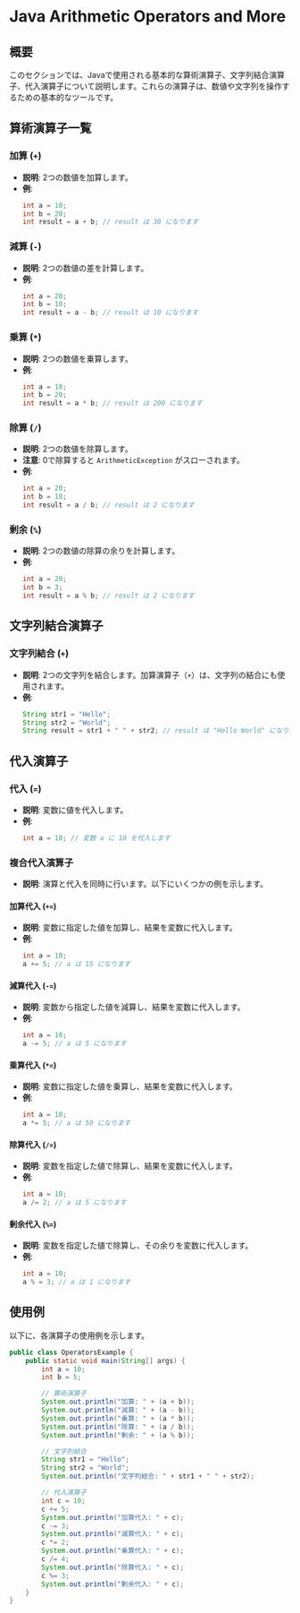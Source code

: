 # Java Arithmetic Operators and More

## 概要
このセクションでは、Javaで使用される基本的な算術演算子、文字列結合演算子、代入演算子について説明します。これらの演算子は、数値や文字列を操作するための基本的なツールです。

## 算術演算子一覧

### 加算 (`+`)
- **説明**: 2つの数値を加算します。
- **例**:
    ```java
    int a = 10;
    int b = 20;
    int result = a + b; // result は 30 になります
    ```

### 減算 (`-`)
- **説明**: 2つの数値の差を計算します。
- **例**:
    ```java
    int a = 20;
    int b = 10;
    int result = a - b; // result は 10 になります
    ```

### 乗算 (`*`)
- **説明**: 2つの数値を乗算します。
- **例**:
    ```java
    int a = 10;
    int b = 20;
    int result = a * b; // result は 200 になります
    ```

### 除算 (`/`)
- **説明**: 2つの数値を除算します。
- **注意**: 0で除算すると `ArithmeticException` がスローされます。
- **例**:
    ```java
    int a = 20;
    int b = 10;
    int result = a / b; // result は 2 になります
    ```

### 剰余 (`%`)
- **説明**: 2つの数値の除算の余りを計算します。
- **例**:
    ```java
    int a = 20;
    int b = 3;
    int result = a % b; // result は 2 になります
    ```

## 文字列結合演算子

### 文字列結合 (`+`)
- **説明**: 2つの文字列を結合します。加算演算子（`+`）は、文字列の結合にも使用されます。
- **例**:
    ```java
    String str1 = "Hello";
    String str2 = "World";
    String result = str1 + " " + str2; // result は "Hello World" になります
    ```

## 代入演算子

### 代入 (`=`)
- **説明**: 変数に値を代入します。
- **例**:
    ```java
    int a = 10; // 変数 a に 10 を代入します
    ```

### 複合代入演算子
- **説明**: 演算と代入を同時に行います。以下にいくつかの例を示します。

#### 加算代入 (`+=`)
- **説明**: 変数に指定した値を加算し、結果を変数に代入します。
- **例**:
    ```java
    int a = 10;
    a += 5; // a は 15 になります
    ```

#### 減算代入 (`-=`)
- **説明**: 変数から指定した値を減算し、結果を変数に代入します。
- **例**:
    ```java
    int a = 10;
    a -= 5; // a は 5 になります
    ```

#### 乗算代入 (`*=`)
- **説明**: 変数に指定した値を乗算し、結果を変数に代入します。
- **例**:
    ```java
    int a = 10;
    a *= 5; // a は 50 になります
    ```

#### 除算代入 (`/=`)
- **説明**: 変数を指定した値で除算し、結果を変数に代入します。
- **例**:
    ```java
    int a = 10;
    a /= 2; // a は 5 になります
    ```

#### 剰余代入 (`%=`)
- **説明**: 変数を指定した値で除算し、その余りを変数に代入します。
- **例**:
    ```java
    int a = 10;
    a % = 3; // a は 1 になります
    ```

## 使用例
以下に、各演算子の使用例を示します。

```java
public class OperatorsExample {
    public static void main(String[] args) {
        int a = 10;
        int b = 5;

        // 算術演算子
        System.out.println("加算: " + (a + b));
        System.out.println("減算: " + (a - b));
        System.out.println("乗算: " + (a * b));
        System.out.println("除算: " + (a / b));
        System.out.println("剰余: " + (a % b));

        // 文字列結合
        String str1 = "Hello";
        String str2 = "World";
        System.out.println("文字列結合: " + str1 + " " + str2);

        // 代入演算子
        int c = 10;
        c += 5;
        System.out.println("加算代入: " + c);
        c -= 3;
        System.out.println("減算代入: " + c);
        c *= 2;
        System.out.println("乗算代入: " + c);
        c /= 4;
        System.out.println("除算代入: " + c);
        c %= 3;
        System.out.println("剰余代入: " + c);
    }
}
